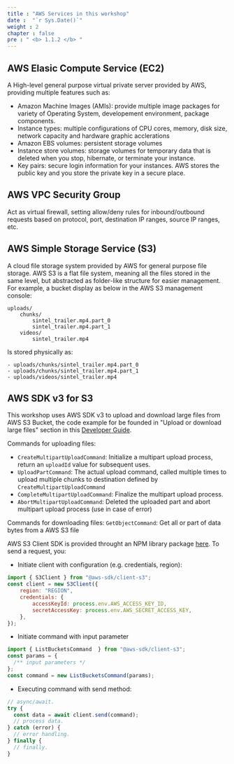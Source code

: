 ```yaml
---
title : "AWS Services in this workshop"
date :  "`r Sys.Date()`" 
weight : 2
chapter : false
pre : " <b> 1.1.2 </b> "
---
```


## AWS Elasic Compute Service (EC2)
A High-level general purpose virtual private server provided by AWS, providing multiple features such as:
- Amazon Machine Images (AMIs): provide multiple image packages for variety of Operating System, developement environment, package components.
- Instance types: multiple configurations of CPU cores, memory, disk size, network capacity and hardware graphic acclerations
- Amazon EBS volumes: persistent storage volumes
- Instance store volumes:  storage volumes for temporary data that is deleted when you stop, hibernate, or terminate your instance.
- Key pairs: secure login information for your instances. AWS stores the public key and you store the private key in a secure place.

## AWS VPC Security Group
Act as virtual firewall, setting allow/deny rules for inbound/outbound requests based on protocol, port, destination IP ranges, source IP ranges, etc.

## AWS Simple Storage Service (S3)
A cloud file storage system provided by AWS for general purpose file storage. AWS S3 is a flat file system, meaning all the files stored in the same level, but abstracted as folder-like structure for easier management.  
For example, a bucket display as below in the AWS S3 management console:
    
```
uploads/
    chunks/
        sintel_trailer.mp4.part_0
        sintel_trailer.mp4.part_1
    videos/
        sintel_trailer.mp4
```

Is stored physically as:
```
- uploads/chunks/sintel_trailer.mp4.part_0
- uploads/chunks/sintel_trailer.mp4.part_1
- uploads/videos/sintel_trailer.mp4
```

## AWS SDK v3 for S3
This workshop uses AWS SDK v3 to upload and download large files from AWS S3 Bucket, the code example for be founded in "Upload or download large files" section in this [Developer Guide](https://docs.aws.amazon.com/sdk-for-javascript/v3/developer-guide/javascript_s3_code_examples.html "Amazon S3 examples using SDK for JavaScript (v3)").

Commands for uploading files:  
- `CreateMultipartUploadCommand`: Initialize a multipart upload process, return an `uploadId` value for subsequent uses.  
- `UploadPartCommand`: The actual upload command, called multiple times to upload multiple chunks to destination defined by `CreateMultipartUploadCommand`  
- `CompleteMultipartUploadCommand`: Finalize the multipart upload process.  
- `AbortMultipartUploadCommand`: Deleted the uploaded part and abort multipart upload process (use in case of error)  

Commands for downloading files:
`GetObjectCommand`: Get all or part of data bytes from a AWS S3 file

AWS S3 Client SDK is provided throught an NPM library package [here](https://www.npmjs.com/package/@aws-sdk/client-s3 "aws-sdk/client-s3"). To send a request, you:
- Initiate client with configuration (e.g. credentials, region):
```js
import { S3Client } from "@aws-sdk/client-s3";
const client = new S3Client({ 
    region: "REGION",
    credentials: {
        accessKeyId: process.env.AWS_ACCESS_KEY_ID,
        secretAccessKey: process.env.AWS_SECRET_ACCESS_KEY,
    },
});
```

- Initiate command with input parameter
```js
import { ListBucketsCommand  } from "@aws-sdk/client-s3";
const params = {
  /** input parameters */
};
const command = new ListBucketsCommand(params);
```

- Executing command with send method:
```js
// async/await.
try {
  const data = await client.send(command);
  // process data.
} catch (error) {
  // error handling.
} finally {
  // finally.
}
```